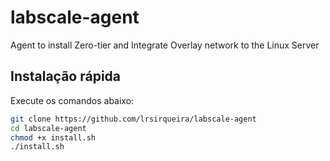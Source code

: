 # labscale-agent
Agent to install Zero-tier and Integrate Overlay network to the Linux Server

## Instalação rápida
Execute os comandos abaixo:

```bash
git clone https://github.com/lrsirqueira/labscale-agent
cd labscale-agent
chmod +x install.sh
./install.sh
